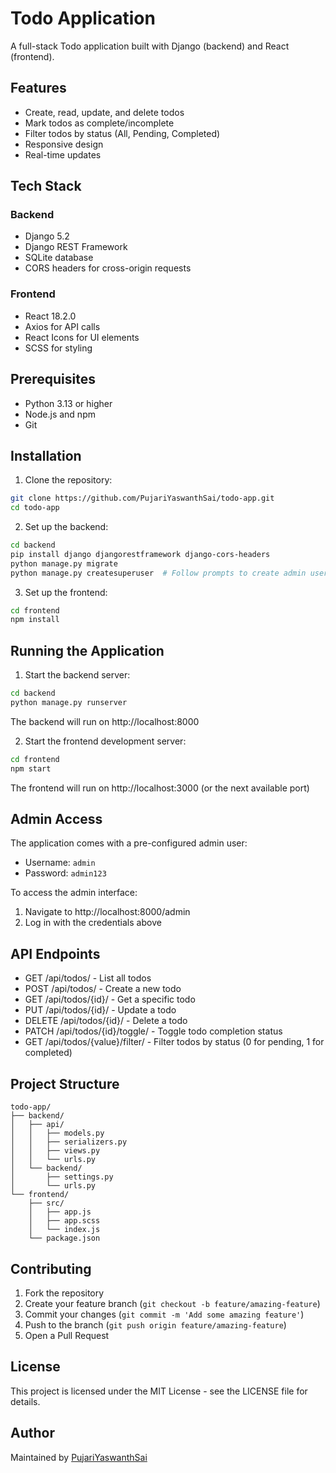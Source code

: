 # Todo Application

A full-stack Todo application built with Django (backend) and React (frontend).

## Features

- Create, read, update, and delete todos
- Mark todos as complete/incomplete
- Filter todos by status (All, Pending, Completed)
- Responsive design
- Real-time updates

## Tech Stack

### Backend
- Django 5.2
- Django REST Framework
- SQLite database
- CORS headers for cross-origin requests

### Frontend
- React 18.2.0
- Axios for API calls
- React Icons for UI elements
- SCSS for styling

## Prerequisites

- Python 3.13 or higher
- Node.js and npm
- Git

## Installation

1. Clone the repository:
```bash
git clone https://github.com/PujariYaswanthSai/todo-app.git
cd todo-app
```

2. Set up the backend:
```bash
cd backend
pip install django djangorestframework django-cors-headers
python manage.py migrate
python manage.py createsuperuser  # Follow prompts to create admin user
```

3. Set up the frontend:
```bash
cd frontend
npm install
```

## Running the Application

1. Start the backend server:
```bash
cd backend
python manage.py runserver
```
The backend will run on http://localhost:8000

2. Start the frontend development server:
```bash
cd frontend
npm start
```
The frontend will run on http://localhost:3000 (or the next available port)

## Admin Access

The application comes with a pre-configured admin user:

- Username: `admin`
- Password: `admin123`

To access the admin interface:
1. Navigate to http://localhost:8000/admin
2. Log in with the credentials above

## API Endpoints

- GET /api/todos/ - List all todos
- POST /api/todos/ - Create a new todo
- GET /api/todos/{id}/ - Get a specific todo
- PUT /api/todos/{id}/ - Update a todo
- DELETE /api/todos/{id}/ - Delete a todo
- PATCH /api/todos/{id}/toggle/ - Toggle todo completion status
- GET /api/todos/{value}/filter/ - Filter todos by status (0 for pending, 1 for completed)

## Project Structure

```
todo-app/
├── backend/
│   ├── api/
│   │   ├── models.py
│   │   ├── serializers.py
│   │   ├── views.py
│   │   └── urls.py
│   └── backend/
│       ├── settings.py
│       └── urls.py
└── frontend/
    ├── src/
    │   ├── app.js
    │   ├── app.scss
    │   └── index.js
    └── package.json
```

## Contributing

1. Fork the repository
2. Create your feature branch (`git checkout -b feature/amazing-feature`)
3. Commit your changes (`git commit -m 'Add some amazing feature'`)
4. Push to the branch (`git push origin feature/amazing-feature`)
5. Open a Pull Request

## License

This project is licensed under the MIT License - see the LICENSE file for details.

## Author

Maintained by [PujariYaswanthSai](https://github.com/PujariYaswanthSai)